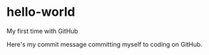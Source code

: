 # hello-world
My first time with GitHub

Here's my commit message committing myself to coding on GitHub.
